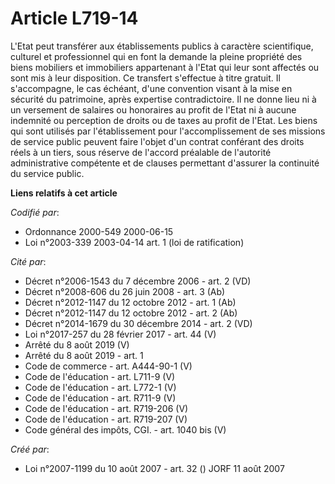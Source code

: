 # Article L719-14

L'Etat peut transférer aux établissements publics à caractère scientifique, culturel et professionnel qui en font la demande
la pleine propriété des biens mobiliers et immobiliers appartenant à l'Etat qui leur sont affectés ou sont mis à leur
disposition. Ce transfert s'effectue à titre gratuit. Il s'accompagne, le cas échéant, d'une convention visant à la mise en
sécurité du patrimoine, après expertise contradictoire. Il ne donne lieu ni à un versement de salaires ou honoraires au
profit de l'Etat ni à aucune indemnité ou perception de droits ou de taxes au profit de l'Etat. Les biens qui sont utilisés
par l'établissement pour l'accomplissement de ses missions de service public peuvent faire l'objet d'un contrat conférant des
droits réels à un tiers, sous réserve de l'accord préalable de l'autorité administrative compétente et de clauses permettant
d'assurer la continuité du service public.

**Liens relatifs à cet article**

_Codifié par_:

  - Ordonnance 2000-549 2000-06-15
  - Loi n°2003-339 2003-04-14 art. 1 (loi de ratification)

_Cité par_:

  - Décret n°2006-1543 du 7 décembre 2006 - art. 2 (VD)
  - Décret n°2008-606 du 26 juin 2008 - art. 3 (Ab)
  - Décret n°2012-1147 du 12 octobre 2012 - art. 1 (Ab)
  - Décret n°2012-1147 du 12 octobre 2012 - art. 2 (Ab)
  - Décret n°2014-1679 du 30 décembre 2014 - art. 2 (VD)
  - Loi n°2017-257 du 28 février 2017 - art. 44 (V)
  - Arrêté du 8 août 2019 (V)
  - Arrêté du 8 août 2019 - art. 1
  - Code de commerce - art. A444-90-1 (V)
  - Code de l'éducation - art. L711-9 (V)
  - Code de l'éducation - art. L772-1 (V)
  - Code de l'éducation - art. R711-9 (V)
  - Code de l'éducation - art. R719-206 (V)
  - Code de l'éducation - art. R719-207 (V)
  - Code général des impôts, CGI. - art. 1040 bis (V)

_Créé par_:

  - Loi n°2007-1199 du 10 août 2007 - art. 32 () JORF 11 août 2007
